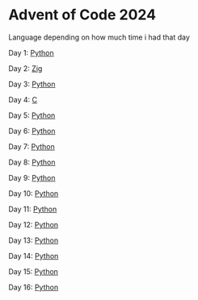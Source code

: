 # Advent of Code 2024

Language depending on how much time i had that day

Day  1: [Python](01.py)

Day  2: [Zig](02.zig)

Day  3: [Python](03.py)

Day  4: [C](04.c)

Day  5: [Python](05.py)

Day  6: [Python](06.py)

Day  7: [Python](07.py)

Day  8: [Python](08.py)

Day  9: [Python](09.py)

Day 10: [Python](10.py)

Day 11: [Python](11.py)

Day 12: [Python](12.py)

Day 13: [Python](13.py)

Day 14: [Python](14.py)

Day 15: [Python](15.py)

Day 16: [Python](16.py)